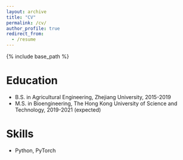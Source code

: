 ```yaml
---
layout: archive
title: "CV"
permalink: /cv/
author_profile: true
redirect_from:
  - /resume
---
```


{% include base_path %}

Education
======
* B.S. in Agricultural Engineering, Zhejiang University, 2015-2019
* M.S. in Bioengineering, The Hong Kong University of Science and Technology, 2019-2021 (expected)

Skills
======
* Python, PyTorch
